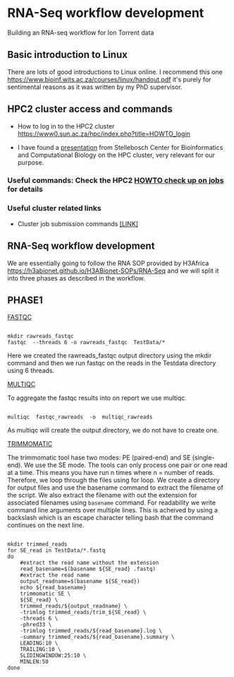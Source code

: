 # RNA-Seq workflow development
 Building an RNA-seq workflow for Ion Torrent data 
## Basic introduction to Linux
There are lots of good introductions to Linux online. I recommend this one https://www.bioinf.wits.ac.za/courses/linux/handout.pdf it's purely for sentimental reasons as it was written by my PhD supervisor.

## HPC2 cluster access and commands

- How to log in to the HPC2 cluster https://www0.sun.ac.za/hpc/index.php?title=HOWTO_login

- I have found a [presentation](https://www.sun.ac.za/english/faculty/science/sci-bioinformatics/Documents/Linux%20and%20HPC.pdf) from Stellebosch Center for Bioinformatics and Computational Biology on the HPC cluster, very relevant for our purpose.

### Useful commands: Check the HPC2 [HOWTO check up on jobs](https://www0.sun.ac.za/hpc/index.php?title=HOWTO_check_up_on_jobs) for details
<!-- # - quota -s # check disk quota -->
<!-- # - qstat # check the jobs queue -->
<!-- # - qstat -fx <JobID> # check job using JobID details -->
<!-- # - qdel  <JobID> # remove job from queue -->
<!-- # - pstat # overview of cluster usage -->


### Useful cluster related links
- Cluster job submission commands [[LINK]](https://uwaterloo.ca/math-faculty-computing-facility/resources/researchers/computing/sun-grid-engine-sge-batch-queuing-system/basic-sun-grid-engine-sge-job)

## RNA-Seq workflow development
We are essentially going to follow the RNA SOP provided by H3Africa https://h3abionet.github.io/H3ABionet-SOPs/RNA-Seq and we will split it into three phases as described in the workflow.


## PHASE1

[FASTQC](https://www.bioinformatics.babraham.ac.uk/projects/fastqc/)

```

mkdir rawreads_fastqc
fastqc  --threads 6 -o rawreads_fastqc  TestData/*

````
Here we created the rawreads_fastqc  output directory using the mkdir command and then we run fastqc on the reads in the Testdata directory using 6 threads.


[MULTIQC](https://multiqc.info)

To aggregate the fastqc results into on report we use multiqc. 

```

multiqc  fastqc_rawreads  -o  multiqc_rawreads

```
As multiqc will create the output directory, we do not have to create one.

[TRIMMOMATIC](http://www.usadellab.org/cms/?page=trimmomatic)

The trimmomatic tool hase two modes: PE (paired-end) and SE (single-end). We use the SE mode. The tools can only process one pair or one read at a time. This means you have run n times where n = number of reads.
Therefore, we loop through the files using for loop. We create a directory for output files and use the basename command to extract the filename of the script. We also extract the filename with out the extension for associated filenames using ```basename``` command. For readability we write command line arguments over multiple lines. This is acheived by using a backslash which is an escape character telling bash that the command continues on the next line.

```

mkdir trimmed_reads
for SE_read in TestData/*.fastq
do
    #extract the read name without the extension
    read_basename=$(basename ${SE_read} .fastq)
    #extract the read name
    output_readname=$(basename ${SE_read})
    echo ${read_basename}
    trimmomatic SE \
	${SE_read} \
	trimmed_reads/${output_readname} \
	-trimlog trimmed_reads/trim_${SE_read} \
	-threads 6 \
	-phred33 \
	-trimlog trimmed_reads/${read_basename}.log \
	-summary trimmed_reads/${read_basename}.summary \
	LEADING:10 \
	TRAILING:10 \
	SLIDINGWINDOW:25:10 \
	MINLEN:50
done

```
